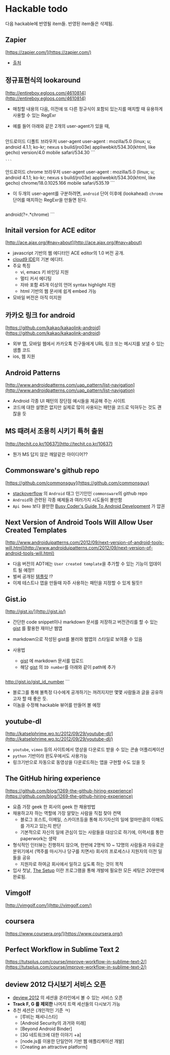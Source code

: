 # Hackable todo

다음 hackable에 반영될 item들. 반영된 item들은 삭제됨.

## Zapier

[https://zapier.com/](https://zapier.com/)

* [출처](https://plus.google.com/u/0/+xguru/posts/imghmZztevW)

## 정규표현식의 lookaround

[http://entireboy.egloos.com/4610814](http://entireboy.egloos.com/4610814)

* 매칭할 내용의 다음, 이전에 또 다른 정규식이 포함되 있는지를 매치할 때 유용하게 사용할 수 있는 RegExr
* 예를 들어 아래와 같은 2개의 user-agent가 있을 때,

	```
안드로이드 디폴트 브라우저 user-agent
user-agent : mozilla/5.0 (linux; u; android 4.1.1; ko-kr; nexus s build/jro03e) appliwebkit/534.30(khtml, like gecho) version/4.0 mobile safari/534.30
	```

	```
안드로이드 chrome 브라우저 user-agent
user-agent : mozilla/5.0 (linux; u; android 4.1.1; ko-kr; nexus s build/jro03e) appliwebkit/534.30(khtml, like gecho) chrome/18.0.1025.166 mobile safari/535.19
	```

* 이 두개의 user-agent를 구분하려면, `android` 단어 이후에 (lookahead) `chrome` 단어를 매치하는 RegExr을 만들면 된다.

	```
android(?=.*chrome)
	```

## Initail version for ACE editor

[http://ace.ajax.org/#nav=about](http://ace.ajax.org/#nav=about)

* javascript 기반의 웹 에디터인 ACE editor의 1.0 버전 공개.
* [cloud9 IDE](https://c9.io/)의 기본 에디터.
* 주요 특징
	* vi, emacs 키 바인딩 지원
	* 멀티 커서 에디팅
	* 자바 포함 45개 이상의 언어 syntax highlight 지원
	* html 기반의 웹 문서에 쉽게 embed 가능
* 모바일 버전은 아직 미지원

## 카카오 링크 for android

[https://github.com/kakao/kakaolink-android] (https://github.com/kakao/kakaolink-android)

* 외부 앱, 모바일 웹에서 카카오톡 친구들에게 URL 링크 또는 메시지를 보낼 수 있는 샘플 코드
* ios, 웹 지원

## Android Patterns

[http://www.androidpatterns.com/uap_pattern/list-navigation](http://www.androidpatterns.com/uap_pattern/list-navigation)

* Android 각종 UI 패턴의 장단점 예시들을 제공해 주는 사이트
* 코드에 대한 설명은 없지만 실제로 많이 사용되는 패턴을 코드로 익혀두는 것도 괜찮을 듯

## MS 때려서 조용히 시키기 특허 출원

[http://techit.co.kr/10637](http://techit.co.kr/10637)

* 뭔가 MS 답지 않은 깨알같은 아이디어??

## Commonsware's github repo

[https://github.com/commonsguy](https://github.com/commonsguy)

* [stackoverflow](http://stackoverflow.com/users/115145/commonsware) 의 `Android` 태그 인기인인 `commonsware`의 github repo
* `Android`와 관련된 각종 예제들과 여러가지 시도들이 볼만함
* `Api Demo` 보다 쓸만한 [Busy Coder's Guide To Android Development](https://github.com/commonsguy/cw-android) 가 압권

## Next Version of Android Tools Will Allow User Created Templates

[http://www.androiduipatterns.com/2012/09/next-version-of-android-tools-will.html](http://www.androiduipatterns.com/2012/09/next-version-of-android-tools-will.html)

* 다음 버전의 ADT에는 `User created template`을 추가할 수 있는 기능이 업데이트 될 예정!!
* 벌써 공개된 [템플릿](https://github.com/jgilfelt/android-adt-templates) !?
* 이제 테스트나 앱을 만들때 자주 사용하는 패턴을 지정할 수 있게 될듯!!

## Gist.io

[http://gist.io/](http://gist.io/)

* 간단한 code snippet이나 markdown 문서를 저장하고 버전관리를 할 수 있는 [gist](http://gist.github.com) 를 활용한 재미난 웹앱
* markdown으로 작성된 gist를 불러와 웹앱의 스타일로 보여줄 수 있음
* 사용법
	* [gist](http://gist.github.com) 에 markdown 문서를 업로드
	* 해당 [gist](http://gist.github.com) 의 `ID number`를 아래와 같이 path에 추가
	
	```
http://gist.io/gist_id_number
	```
* 블로그를 통해 불특정 다수에게 공개하기는 꺼려지지만 몇몇 사람들과 글을 공유하고자 할 때 좋은 듯.
* 이놈을 수정해 hackable 뷰어를 만들어 볼 예정

## youtube-dl

[http://katselphrime.wo.tc/2012/09/29/youtube-dl/](http://katselphrime.wo.tc/2012/09/29/youtube-dl/)

* `youtube`, `vimeo` 등의 사이트에서 영상을 다운로드 받을 수 있는 콘솔 어플리케이션
* `python` 기반이라 윈도우에서도 사용가능
* 링크기반으로 자동으로 동영상을 다운로드하는 앱을 구현할 수도 있을 듯

## The GitHub hiring experience

[https://github.com/blog/1269-the-github-hiring-experience](https://github.com/blog/1269-the-github-hiring-experience)

* 요즘 가장 geek 한 회사의 geek 한 채용방법
* 채용하고자 하는 역할에 가장 알맞는 사람을 직접 찾아 컨택
	* 블로그 포스트, 이메일, 스카이프등을 통해 자기자신의 일에 얼마만큼의 이해도를 가지고 있는지 판단
	* 기본적으로 자신의 일에 관심이 있는 사람들을 대상으로 하기에, 이력서를 통한 paperwork는 생략
* 형식적인 인터뷰는 진행하지 않으며, 한번에 2명씩 10 ~ 12명의 사람들과 자유로운 분위기에서 (맥주를 마시거나 당구를 치면서) 회사의 프로세스나 지원자의 이전 일들을 공유
	* 	지원자로 하여금 회사에서 일하고 싶도록 하는 것이 목적
* 입사 첫날, [The Setup](https://speakerdeck.com/u/wfarr/p/the-setup-managing-an-army-of-laptops-with-puppet) 이란 프로그램을 통해 개발에 필요한 모든 세팅은 20분만에 완료됨.

## Vimgolf

[http://vimgolf.com/](http://vimgolf.com/)

## coursera

[https://www.coursera.org/](https://www.coursera.org/)

## Perfect Workflow in Sublime Text 2

[https://tutsplus.com/course/improve-workflow-in-sublime-text-2/](https://tutsplus.com/course/improve-workflow-in-sublime-text-2/)

## deview 2012 다시보기 서비스 오픈

* [deview 2012](http://deview.kr/2012/xe/index.php) 의 세션을 온라인에서 볼 수 있는 서비스 오픈
* **Track F, G 를 제외한** 나머지 트랙 세선들의 다시보기 가능
* 추천 세션은 (개인적인 기준 ㅋ)
	* [루비는 패셔니스타]
	* [Android Security의 과거와 미래]
	* [Beyond Android Binder]
	* [3G 네트워크에 대한 이야기 +a]
	* [node.js를 이용한 단일언어 기반 웹 애플리케이션 개발]
	* [Creating an attractive platform]